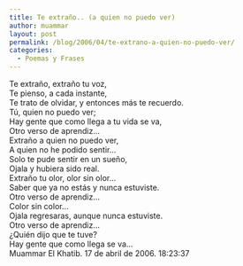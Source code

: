 ```yaml
---
title: Te extraño.. (a quien no puedo ver)
author: muammar
layout: post
permalink: /blog/2006/04/te-extrano-a-quien-no-puedo-ver/
categories:
  - Poemas y Frases
---
```

Te extraño, extraño tu voz,  
Te pienso, a cada instante,  
Te trato de olvidar, y entonces más te recuerdo.  
Tú, quien no puedo ver;  
Hay gente que como llega a tu vida se va,  
Otro verso de aprendiz&#8230;  
Extraño a quien no puedo ver,  
A quien no he podido sentir&#8230;  
Solo te pude sentir en un sueño,  
Ojala y hubiera sido real.  
Extraño tu olor, olor sin olor&#8230;  
Saber que ya no estás y nunca estuviste.  
Otro verso de aprendiz&#8230;  
Color sin color&#8230;  
Ojala regresaras, aunque nunca estuviste.  
Otro verso de aprendiz&#8230;  
¿Quién dijo que te tuve?  
Hay gente que como llega se va&#8230;  
Muammar El Khatib. 17 de abril de 2006. 18:23:37